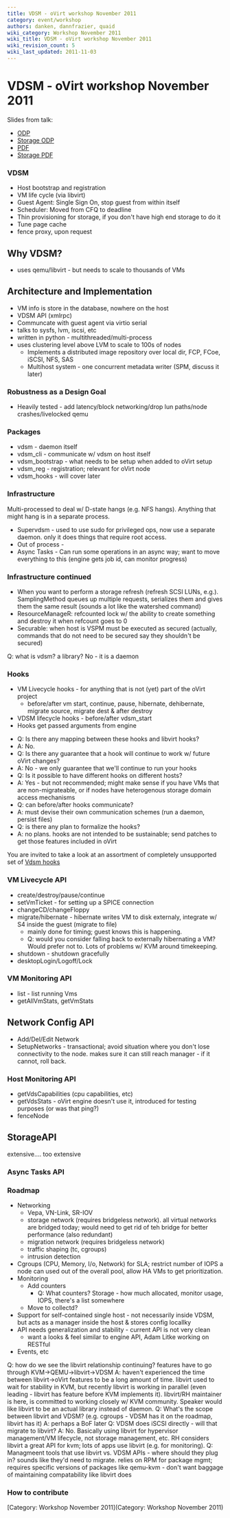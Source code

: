 ```yaml
---
title: VDSM - oVirt workshop November 2011
category: event/workshop
authors: danken, dannfrazier, quaid
wiki_category: Workshop November 2011
wiki_title: VDSM - oVirt workshop November 2011
wiki_revision_count: 5
wiki_last_updated: 2011-11-03
---
```


# VDSM - oVirt workshop November 2011

Slides from talk:

*   [ODP](/images/wiki/OVirt_VDSM_20111102.odp)
*   [Storage ODP](/images/wiki/OVirt_VDSM_20111102.pdf)
*   [PDF](/images/wiki/OVirt_VDSM_Storage_20111102.odp)
*   [Storage PDF](/images/wiki/OVirt_VDSM_Storage_20111102.pdf)

### VDSM

*   Host bootstrap and registration
*   VM life cycle (via libvirt)
*   Guest Agent: Single Sign On, stop guest from within itself
*   Scheduler: Moved from CFQ to deadline
*   Thin provisioning for storage, if you don't have high end storage to do it
*   Tune page cache
*   fence proxy, upon request

## Why VDSM?

*   uses qemu/libvirt - but needs to scale to thousands of VMs

## Architecture and Implementation

*   VM info is store in the database, nowhere on the host
*   VDSM API (xmlrpc)
*   Communcate with guest agent via virtio serial
*   talks to sysfs, lvm, iscsi, etc
*   written in python - multithreaded/multi-process
*   uses clustering level above LVM to scale to 100s of nodes
    -   Implements a distributed image repository over local dir, FCP, FCoe, iSCSI, NFS, SAS
    -   Multihost system - one concurrent metadata writer (SPM, discuss it later)

### Robustness as a Design Goal

*   Heavily tested - add latency/block networking/drop lun paths/node crashes/livelocked qemu

### Packages

*   vdsm - daemon itself
*   vdsm_cli - communicate w/ vdsm on host itself
*   vdsm_bootstrap - what needs to be setup when added to oVirt setup
*   vdsm_reg - registration; relevant for oVirt node
*   vdsm_hooks - will cover later

### Infrastructure

Multi-processed to deal w/ D-state hangs (e.g. NFS hangs). Anything that might hang is in a separate process.

*   Supervdsm - used to use sudo for privileged ops, now use a separate daemon. only it does things that require root access.
*   Out of process -
*   Async Tasks - Can run some operations in an async way; want to move everything to this (engine gets job id, can monitor progress)

### Infrastructure continued

*   When you want to perform a storage refresh (refresh SCSI LUNs, e.g.). SamplingMethod queues up multiple requests, serializes them and gives them the same result (sounds a lot like the watershed command)
*   ResourceManageR: refcounted lock w/ the ability to create something and destroy it when refcount goes to 0
*   Securable: when host is VSPM must be executed as secured (actually, commands that do not need to be secured say they shouldn't be secured)

Q: what is vdsm? a library? No - it is a daemon

### Hooks

*   VM Livecycle hooks - for anything that is not (yet) part of the oVirt project
    -   before/after vm start, continue, pause, hibernate, dehibernate, migrate source, migrate dest & after destroy
*   VDSM lifecycle hooks - before/after vdsm_start
*   Hooks get passed arguments from engine

<!-- -->

*   Q: Is there any mapping between these hooks and libvirt hooks?
*   A: No.
*   Q: Is there any guarantee that a hook will continue to work w/ future oVirt changes?
*   A: No - we only guarantee that we'll continue to run your hooks
*   Q: Is it possible to have different hooks on different hosts?
*   A: Yes - but not recommended; might make sense if you have VMs that are non-migrateable, or if nodes have heterogenous storage domain access mechanisms
*   Q: can before/after hooks communicate?
*   A: must devise their own communication schemes (run a daemon, persist files)
*   Q: is there any plan to formalize the hooks?
*   A: no plans. hooks are not intended to be sustainable; send patches to get those features included in oVirt

You are invited to take a look at an assortment of completely unsupported set of [Vdsm hooks](http://danken.fedorapeople.org/hooks-2011-11-02.tar.gz)

### VM Livecycle API

*   create/destroy/pause/continue
*   setVmTicket - for setting up a SPICE connection
*   changeCD/changeFloppy
*   migrate/hibernate - hibernate writes VM to disk externaly, integrate w/ S4 inside the guest (migrate to file)
    -   mainly done for timing; guest knows this is happening.
    -   Q: would you consider falling back to externally hibernating a VM? Would prefer not to. Lots of problems w/ KVM around timekeeping.
*   shutdown - shutdown gracefully
*   desktopLogin/Logoff/Lock

### VM Monitoring API

*   list - list running Vms
*   getAllVmStats, getVmStats

## Network Config API

*   Add/Del/Edit Network
*   SetupNetworks - transactional; avoid situation where you don't lose connectivity to the node. makes sure it can still reach manager - if it cannot, roll back.

### Host Monitoring API

*   getVdsCapabilities (cpu capabilities, etc)
*   getVdsStats - oVirt engine doesn't use it, introduced for testing purposes (or was that ping?)
*   fenceNode

## StorageAPI

extensive.... too extensive

### Async Tasks API

### Roadmap

*   Networking
    -   Vepa, VN-Link, SR-IOV
    -   storage network (requires bridgeless network). all virtual networks are bridged today; would need to get rid of teh bridge for better performance (also redundant)
    -   migration network (requires bridgeless network)
    -   traffic shaping (tc, cgroups)
    -   intrusion detection
*   Cgroups (CPU, Memory, I/o, Network) for SLA; restrict number of IOPS a node can used out of the overall pool, allow HA VMs to get prioritization.
*   Monitoring
    -   Add counters
        -   Q: What counters? Storage - how much allocated, monitor usage, IOPS, there's a list somewhere
    -   Move to collectd?
*   Support for self-contained single host - not necessarily inside VDSM, but acts as a manager inside the host & stores config locallky
*   API needs generalization and stability - current API is not very clean
    -   want a looks & feel similar to engine API, Adam Litke working on RESTful
*   Events, etc

Q: how do we see the libvirt relationship continuing? features have to go through KVM->QEMU->libvirt->VDSM A: haven't experienced the time between libvirt->oVirt features to be a long amount of time. libvirt used to wait for stability in KVM, but recently libvirt is working in parallel (even leading - libvirt has feature before KVM implements it). libvirt/RH maintainer is here, is committed to working closely w/ KVM community. Speaker would like libvirt to be an actual library instead of daemon. Q: What's the scope between libvirt and VDSM? (e.g. cgroups - VDSM has it on the roadmap, libvirt has it) A: perhaps a BoF later Q: VDSM does iSCSI directly - will that migrate to libvirt? A: No. Basically using libvirt for hypervisor management/VM lifecycle, not storage management, etc. RH considers libvirt a great API for kvm; lots of apps use libvirt (e.g. for monitoring). Q: Managmeent tools that use libvirt vs. VDSM APIs - where should they plug in? sounds like they'd need to migrate. relies on RPM for package mgmt; requires specific versions of packages like qemu-kvm - don't want baggage of maintaining compatability like libvirt does

### How to contribute

[Category: Workshop November 2011](Category: Workshop November 2011)
